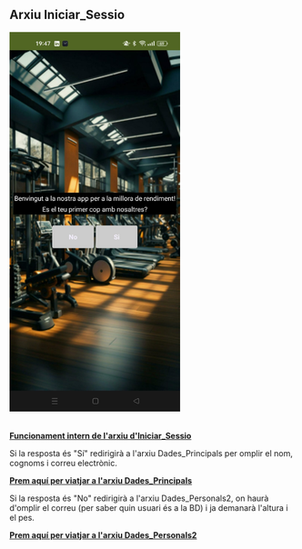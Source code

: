 ## Arxiu Iniciar_Sessio

<img src="../../.Images/IOT/Iniciar_Sessio.jpeg" alt="Iniciar Sessió" style="width: 300px;"> <br><br>

**[Funcionament intern de l'arxiu d'Iniciar_Sessio](./../Passos/Iniciar_Sessio_Codi.md)**

Si la resposta és "Sí" redirigirà a l'arxiu Dades_Principals per omplir el nom, cognoms i correu electrònic.

**[Prem aquí per viatjar a l'arxiu Dades_Principals](./../Passos/Dades_Principals.md)**

Si la resposta és "No" redirigirà a l'arxiu Dades_Personals2, on haurà d'omplir el correu (per saber quin usuari és a la BD) i ja demanarà l'altura i el pes.

**[Prem aquí per viatjar a l'arxiu Dades_Personals2](./../Passos/Dades_Personals2.md)**
